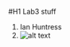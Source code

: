 

#H1 Lab3 stuff

1. Ian Huntress
2. ![alt text](https://github.com/OpenSourceLabs/Lab3/MyFace.jpg "Logo Title Text 1")
